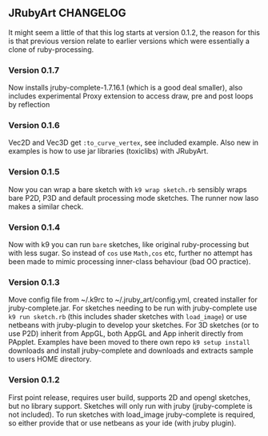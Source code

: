 ## JRubyArt CHANGELOG

It might seem a little of that this log starts at version 0.1.2, the reason for this is that previous version relate to earlier versions which were essentially a clone of ruby-processing.

### Version 0.1.7

Now installs jruby-complete-1.7.16.1 (which is a good deal smaller), also includes experimental Proxy extension to access draw, pre and post loops by reflection

### Version 0.1.6

Vec2D and Vec3D get `:to_curve_vertex`, see included example. Also new in examples is how to use jar libraries (toxiclibs) with JRubyArt.

### Version 0.1.5

Now you can wrap a bare sketch with `k9 wrap sketch.rb` sensibly wraps bare P2D, P3D and default processing mode sketches.  The runner now laso makes a similar check.

### Version 0.1.4

Now with k9 you can run `bare` sketches, like original ruby-processing but with less sugar. So instead of `cos` use `Math,cos` etc, further no attempt has been made to mimic processing inner-class behaviour (bad OO practice). 


### Version 0.1.3

Move config file from ~/.k9rc to ~/.jruby_art/config.yml, created installer for jruby-complete.jar.  For sketches needing to be run with jruby-complete use `k9 run sketch.rb` (this includes shader sketches with `load_image`) or use netbeans with jruby-plugin to develop your sketches. For 3D sketches (or to use P2D) inherit from AppGL, both AppGL and App inherit directly from PApplet. Examples have been moved to there own repo `k9 setup install` downloads and install jruby-complete and downloads and extracts sample to users HOME directory.


### Version 0.1.2

First point release, requires user build, supports 2D and opengl sketches, but no library support. Sketches will only run with jruby (jruby-complete is not included). To run sketches with load_image jruby-complete is required, so either provide that or use netbeans as your ide (with jruby plugin).
